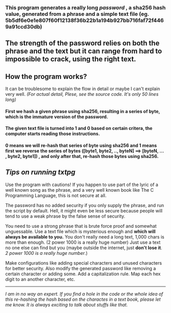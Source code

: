 ### This program generates a really long _password_ , a sha256 hash value, generated from a phrase and a simple text file (eg. 5b5df6e0e1e807f60f12138f36b22b1a194b927bb716faf72f4469a91ccd30db)
## The strength of the password relies on both the phrase and the text but it can range from hard to impossible to crack, using the right text.

How the program works?
----------------------

It can be troublesome to explain the flow in detail or maybe I can't explain very well. _(For actual detail, Plese, see the source code. It's only 50 lines long)_

#### First we hash a given phrase using sha256, resulting in a series of byte, which is the immature version of the password.  
#### The given text file is turned into 1 and 0 based on certain critera, the computer starts reading those instructions.  
#### 0 means we will re-hash that series of byte using sha256 and 1 means first we reverse the series of bytes (\[byte1, byte2, .., byteN\] ==> \[byteN, ... , byte2, byte1\]) , and only after that, re-hash those bytes using sha256.  

_Tips on running txtpg_
-----------------------

Use the program with cautions! If you happen to use part of the lyric of a well known song as the phrase, and a very well known book like The C Programming Language, this is not secure at all.  
  
The password has no added security if you only supply the phrase, and run the script by default. Hell, it might even be less secure because people will tend to use a weak phrase by the false sense of security.  
  
You need to use a strong phrase that is brute force proof and somewhat unguessable. Use a text file which is mysterious enough and **which will always be available to you.** You don't really need a long text, 1,000 chars is more than enough. (2 power 1000 is a really huge number) Just use a text no one else can find but you (maybe outside the internet, just **don't lose it**. _2 power 1000 is a really huge number_.)  
  
Make configurations like adding special characters and unused characters for better security. Also modify the generated password like removing a certain character or adding some. Add a capitalization rule. Map each hex digit to an another character, etc.  

* * *

_I am in no way an expert. If you find a hole in the code or the whole idea of this re-hashing the hash based on the charactes in a text book, please let me know. It is always exciting to talk about stuffs like that._
